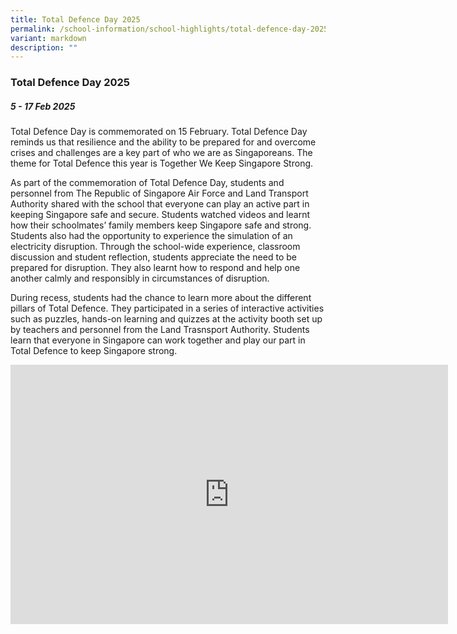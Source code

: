 ```yaml
---
title: Total Defence Day 2025
permalink: /school-information/school-highlights/total-defence-day-2025/
variant: markdown
description: ""
---
```

### **Total Defence Day 2025**

##### 5 - 17 Feb 2025 

Total Defence Day is commemorated on 15 February. Total Defence Day reminds us that resilience and the ability to be prepared for and overcome crises and challenges are a key part of who we are as Singaporeans. The theme for Total Defence this year is Together We Keep Singapore Strong.

As part of the commemoration of Total Defence Day, students and personnel from The Republic of Singapore Air Force and Land Transport Authority shared with the school that everyone can play an active part in keeping Singapore safe and secure. Students watched videos and learnt how their schoolmates’ family members keep Singapore safe and strong. Students also had the opportunity to experience the simulation of an electricity disruption. Through the school-wide experience, classroom discussion and student reflection, students appreciate the need to be prepared for disruption. They also learnt how to respond and help one another calmly and responsibly in circumstances of disruption. 

During recess, students had the chance to learn more about the different pillars of Total Defence. They participated in a series of interactive activities such as puzzles, hands-on learning and quizzes at the activity booth set up by teachers and personnel from the Land Trasnsport Authority. Students learn that everyone in Singapore can work together and play our part in Total Defence to keep Singapore strong.

<center><iframe allowfullscreen="" allow="accelerometer; autoplay; clipboard-write; encrypted-media; gyroscope; picture-in-picture; web-share" frameborder="0" title="YouTube video player" src="https://www.youtube.com/embed/zW8f2N0rr-c?si=mZD4x7hqk4tL_c4N" height="415" width="700"></iframe></center>